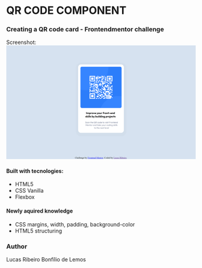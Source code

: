 #  QR CODE COMPONENT

###  Creating a QR code card - Frontendmentor challenge

Screenshot:
![QR_CODE](./images/QRCODE.png)

#### Built with tecnologies:
* HTML5
* CSS Vanilla
* Flexbox

####  Newly aquired knowledge
* CSS margins, width, padding, background-color
* HTML5 structuring

### Author
Lucas Ribeiro Bonfílio de Lemos
